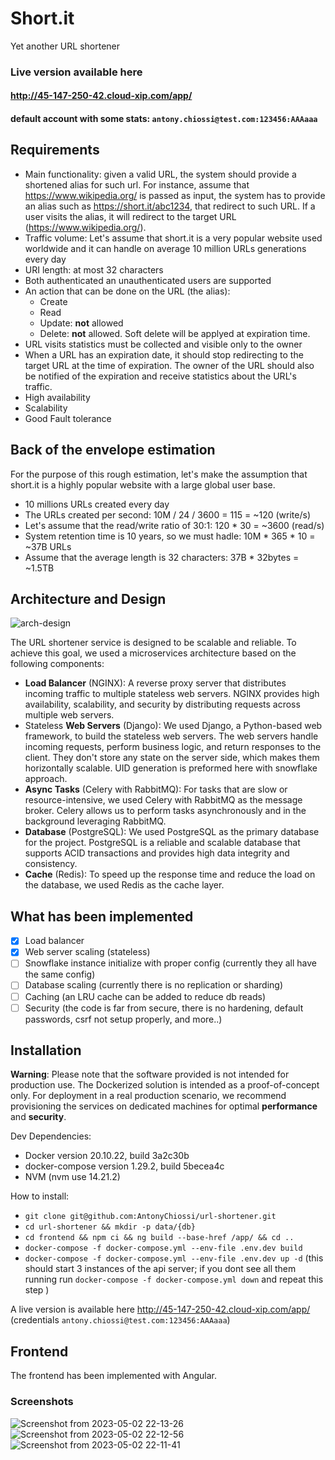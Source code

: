 # Short.it
Yet another URL shortener

### Live version available here 
#### http://45-147-250-42.cloud-xip.com/app/
#### default account with some stats: `antony.chiossi@test.com:123456:AAAaaa`

## Requirements

- Main functionality: given a valid URL, the system should provide a shortened alias for such url. For instance, assume that https://www.wikipedia.org/ is passed as input, the system has to provide an alias such as https://short.it/abc1234, that redirect to such URL. If a user visits the alias, it will redirect to the target URL (https://www.wikipedia.org/).
- Traffic volume: Let's assume that short.it is a very popular website used worldwide and it can handle on average 10 million URLs generations every day
- URI length: at most 32 characters
- Both authenticated an unauthenticated users are supported
- An action that can be done on the URL (the alias):
  - Create
  - Read
  - Update: **not** allowed
  - Delete: **not** allowed. Soft delete will be applyed at expiration time.
- URL visits statistics must be collected and visible only to the owner
- When a URL has an expiration date, it should stop redirecting to the target URL at the time of expiration. The owner of the URL should also be notified of the expiration and receive statistics about the URL's traffic.
- High availability
- Scalability
- Good Fault tolerance

## Back of the envelope estimation
For the purpose of this rough estimation, let's make the assumption that short.it is a highly popular website with a large global user base.

- 10 millions URLs created every day
- The URLs created per second: 10M / 24 / 3600 = 115 = ~120 (write/s)
- Let's assume that the read/write ratio of 30:1: 120 * 30 = ~3600 (read/s)
- System retention time is 10 years, so we must hadle: 10M * 365 * 10 = ~37B URLs
- Assume that the average length is 32 characters: 37B * 32bytes = ~1.5TB

## Architecture and Design
![arch-design](https://user-images.githubusercontent.com/26548787/235768215-f4389258-355f-41d8-aa94-e1953f8b443d.png)

The URL shortener service is designed to be scalable and reliable. To achieve this goal, we used a microservices architecture based on the following components:

- **Load Balancer** (NGINX): A reverse proxy server that distributes incoming traffic to multiple stateless web servers. NGINX provides high availability, scalability, and security by distributing requests across multiple web servers.
- Stateless **Web Servers** (Django): We used Django, a Python-based web framework, to build the stateless web servers. The web servers handle incoming requests, perform business logic, and return responses to the client. They don't store any state on the server side, which makes them horizontally scalable. UID generation is preformed here with snowflake approach.
- **Async Tasks** (Celery with RabbitMQ): For tasks that are slow or resource-intensive, we used Celery with RabbitMQ as the message broker. Celery allows us to perform tasks asynchronously and in the background leveraging RabbitMQ.
- **Database** (PostgreSQL): We used PostgreSQL as the primary database for the project. PostgreSQL is a reliable and scalable database that supports ACID transactions and provides high data integrity and consistency.
- **Cache** (Redis): To speed up the response time and reduce the load on the database, we used Redis as the cache layer.
    
## What has been implemented
- [x] Load balancer 
- [x] Web server scaling (stateless)
- [ ] Snowflake instance initialize with proper config (currently they all have the same config)
- [ ] Database scaling (currently there is no replication or sharding)
- [ ] Caching (an LRU cache can be added to reduce db reads)
- [ ] Security (the code is far from secure, there is no hardening, default passwords, csrf not setup properly, and more..)    
 
## Installation

**Warning**: Please note that the software provided is not intended for production use. The Dockerized solution is intended as a proof-of-concept only. For deployment in a real production scenario, we recommend provisioning the services on dedicated machines for optimal **performance** and **security**.

Dev Dependencies:
- Docker version 20.10.22, build 3a2c30b                                                                                          
- docker-compose version 1.29.2, build 5becea4c
- NVM (nvm use 14.21.2)

How to install:
- `git clone git@github.com:AntonyChiossi/url-shortener.git`
- `cd url-shortener && mkdir -p data/{db}`
- `cd frontend && npm ci && ng build --base-href /app/ && cd ..`
- `docker-compose -f docker-compose.yml --env-file .env.dev build`
- `docker-compose -f docker-compose.yml --env-file .env.dev up -d` (this should start 3 instances of the api server; if you dont see all them running run `docker-compose -f docker-compose.yml down` and repeat this step )

A live version is available here http://45-147-250-42.cloud-xip.com/app/ (credentials `antony.chiossi@test.com:123456:AAAaaa`)


## Frontend

The frontend has been implemented with Angular.

### Screenshots
![Screenshot from 2023-05-02 22-13-26](https://user-images.githubusercontent.com/26548787/235775614-9b458f44-0449-4565-9840-4355ef6557e6.png)
![Screenshot from 2023-05-02 22-12-56](https://user-images.githubusercontent.com/26548787/235775663-6cd787ba-cf39-4db2-9629-8153438bd916.png)
![Screenshot from 2023-05-02 22-11-41](https://user-images.githubusercontent.com/26548787/235775684-1ab35139-753c-4aa0-b4f1-3404926c4e5b.png)
